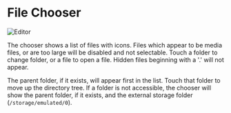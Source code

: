 # File Chooser

![Editor](https://github.com/billthefarmer/billthefarmer.github.io/raw/master/images/Editor-chooser.png)

The chooser shows a list of files with icons. Files which appear to be
media files, or are too large will be disabled and not
selectable. Touch a folder to change folder, or a file to open a
file. Hidden files beginning with a '.' will not appear.

The parent folder, if it exists, will appear first in the list. Touch
that folder to move up the directory tree. If a folder is not
accessible, the chooser will show the parent folder, if it exists, and
the external storage folder (`/storage/emulated/0`).
